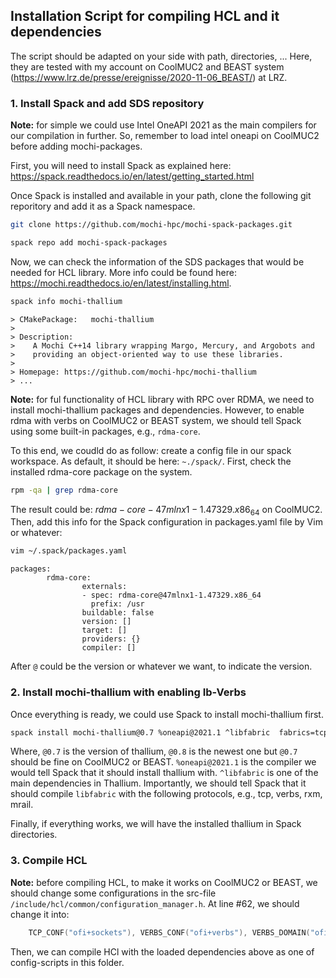 ## Installation Script for compiling HCL and it dependencies
The script should be adapted on your side with path, directories, ... Here, they are tested with my account on CoolMUC2 and BEAST system (https://www.lrz.de/presse/ereignisse/2020-11-06_BEAST/) at LRZ.

### 1. Install Spack and add SDS repository

**Note:** for simple we could use Intel OneAPI 2021 as the main compilers for our compilation in further. So, remember to load intel oneapi on CoolMUC2 before adding mochi-packages.

First, you will need to install Spack as explained here: https://spack.readthedocs.io/en/latest/getting_started.html

Once Spack is installed and available in your path, clone the following git reporitory and add it as a Spack namespace.
```Bash
git clone https://github.com/mochi-hpc/mochi-spack-packages.git

spack repo add mochi-spack-packages
```
Now, we can check the information of the SDS packages that would be needed for HCL library. More info could be found here: https://mochi.readthedocs.io/en/latest/installing.html.

```Bash
spack info mochi-thallium
```
```
> CMakePackage:   mochi-thallium
>
> Description:
>    A Mochi C++14 library wrapping Margo, Mercury, and Argobots and
>    providing an object-oriented way to use these libraries.
>
> Homepage: https://github.com/mochi-hpc/mochi-thallium
> ...
```

**Note:** for ful functionality of HCL library with RPC over RDMA, we need to install mochi-thallium packages and dependencies. However, to enable rdma with verbs on CoolMUC2 or BEAST system, we should tell Spack using some built-in packages, e.g., `rdma-core`.

To this end, we coudld do as follow: create a config file in our spack workspace. As default, it should be here: `~./spack/`. First, check the installed rdma-core package on the system.
```Bash
rpm -qa | grep rdma-core
```

The result could be: $rdma-core-47mlnx1-1.47329.x86_64$ on CoolMUC2. Then, add this info for the Spack configuration in packages.yaml file by Vim or whatever:

``` Bash
vim ~/.spack/packages.yaml
```
```
packages:
        rdma-core:
                externals:
                - spec: rdma-core@47mlnx1-1.47329.x86_64
                  prefix: /usr
                buildable: false
                version: []
                target: []
                providers: {}
                compiler: []
```
After `@` could be the version or whatever we want, to indicate the version.

### 2. Install mochi-thallium with enabling Ib-Verbs
Once everything is ready, we could use Spack to install mochi-thallium first.
```Bash
spack install mochi-thallium@0.7 %oneapi@2021.1 ^libfabric  fabrics=tcp,verbs,rxm,mrail
```
Where, `@0.7` is the version of thallium, `@0.8` is the newest one but `@0.7` should be fine on CoolMUC2 or BEAST. `%oneapi@2021.1` is the compiler we would tell Spack that it should install thallium with. `^libfabric` is one of the main dependencies in Thallium. Importantly, we should tell Spack that it should compile `libfabric` with the following protocols, e.g., tcp, verbs, rxm, mrail.

Finally, if everything works, we will have the installed thallium in Spack directories.

### 3. Compile HCL
**Note:** before compiling HCL, to make it works on CoolMUC2 or BEAST, we should change some configurations in the src-file `/include/hcl/common/configuration_manager.h`. At line #62, we should change it into:
```C
    TCP_CONF("ofi+sockets"), VERBS_CONF("ofi+verbs"), VERBS_DOMAIN("ofi_rxm")
```
Then, we can compile HCl with the loaded dependencies above as one of config-scripts in this folder.